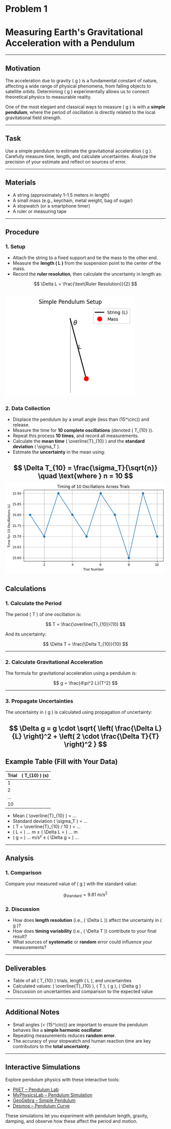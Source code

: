 # Problem 1
# Measuring Earth's Gravitational Acceleration with a Pendulum

---

## Motivation

The acceleration due to gravity \( g \) is a fundamental constant of nature, affecting a wide range of physical phenomena, from falling objects to satellite orbits. Determining \( g \) experimentally allows us to connect theoretical physics to measurable reality.

One of the most elegant and classical ways to measure \( g \) is with a **simple pendulum**, where the period of oscillation is directly related to the local gravitational field strength.

---

## Task

Use a simple pendulum to estimate the gravitational acceleration \( g \). Carefully measure time, length, and calculate uncertainties. Analyze the precision of your estimate and reflect on sources of error.

---

## Materials

- A string (approximately 1–1.5 meters in length)  
- A small mass (e.g., keychain, metal weight, bag of sugar)  
- A stopwatch (or a smartphone timer)  
- A ruler or measuring tape  

---

## Procedure

### 1. Setup

- Attach the string to a fixed support and tie the mass to the other end.  
- Measure the **length \( L \)** from the suspension point to the center of the mass.  
- Record the **ruler resolution**, then calculate the uncertainty in length as:  

$$
\Delta L = \frac{\text{Ruler Resolution}}{2}
$$

![](Unknown.png)
---

### 2. Data Collection

- Displace the pendulum by a small angle (less than \(15^\circ\)) and release.  
- Measure the time for **10 complete oscillations** (denoted \( T_{10} \)).  
- Repeat this process **10 times**, and record all measurements.  
- Calculate the **mean time** \( \overline{T}_{10} \) and the **standard deviation** \( \sigma_T \).  
- Estimate the **uncertainty** in the mean using:

$$
\Delta T_{10} = \frac{\sigma_T}{\sqrt{n}} \quad \text{where } n = 10
$$
![](%%.png)
---

## Calculations

### 1. Calculate the Period

The period \( T \) of one oscillation is:

$$
T = \frac{\overline{T}_{10}}{10}
$$

And its uncertainty:

$$
\Delta T = \frac{\Delta T_{10}}{10}
$$

---

### 2. Calculate Gravitational Acceleration

The formula for gravitational acceleration using a pendulum is:

$$
g = \frac{4\pi^2 L}{T^2}
$$

---

### 3. Propagate Uncertainties

The uncertainty in \( g \) is calculated using propagation of uncertainty:

$$
\Delta g = g \cdot \sqrt{
    \left( \frac{\Delta L}{L} \right)^2 +
    \left( 2 \cdot \frac{\Delta T}{T} \right)^2
}
$$
[](aaa.png) 
---

## Example Table (Fill with Your Data)

| Trial | \( T_{10} \) (s) |
|-------|------------------|
| 1     |                  |
| 2     |                  |
| ...   |                  |
| 10    |                  |

- Mean \( \overline{T}_{10} \) = ...  
- Standard deviation \( \sigma_T \) = ...  
- \( T = \overline{T}_{10} / 10 \) = ...  
- \( L = \) ... m ± \( \Delta L = \) ... m  
- \( g = \) ... m/s² ± \( \Delta g = \) ...

---

## Analysis

### 1. Comparison

Compare your measured value of \( g \) with the standard value:

$$
g_{\text{standard}} = 9.81 \ \text{m/s}^2
$$

### 2. Discussion

- How does **length resolution** (i.e., \( \Delta L \)) affect the uncertainty in \( g \)?  
- How does **timing variability** (i.e., \( \Delta T \)) contribute to your final result?  
- What sources of **systematic** or **random** error could influence your measurements?

---

## Deliverables

- Table of all \( T_{10} \) trials, length \( L \), and uncertainties  
- Calculated values: \( \overline{T}_{10} \), \( T \), \( g \), \( \Delta g \)  
- Discussion on uncertainties and comparison to the expected value

---

## Additional Notes

- Small angles (< \(15^\circ\)) are important to ensure the pendulum behaves like a **simple harmonic oscillator**.  
- Repeating measurements reduces **random error**.  
- The accuracy of your stopwatch and human reaction time are key contributors to the **total uncertainty**.

---

## Interactive Simulations

Explore pendulum physics with these interactive tools:

- [PhET – Pendulum Lab](https://phet.colorado.edu/en/simulation/pendulum-lab)
- [MyPhysicsLab – Pendulum Simulation](https://www.myphysicslab.com/pendulum/pendulum-en.html)
- [GeoGebra – Simple Pendulum](https://www.geogebra.org/m/AVy9aJ3r)
- [Desmos – Pendulum Curve](https://www.desmos.com/calculator/fx2qkkcfim)

These simulations let you experiment with pendulum length, gravity, damping, and observe how these affect the period and motion.
